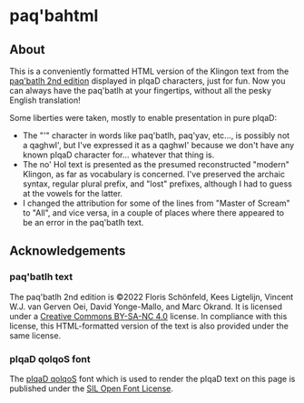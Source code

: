 paq'bahtml
==========

About
-----

This is a conveniently formatted HTML version of the Klingon text from the
[paq'batlh 2nd edition](https://punctumbooks.com/titles/paqbatlh-the-klingon-epic-2nd-edn/)
displayed in pIqaD characters, just for fun. Now you can always have the
paq'batlh at your fingertips, without all the pesky English translation!

Some liberties were taken, mostly to enable presentation in pure pIqaD:

* The "'" character in words like paq'batlh, paq'yav, etc…, is possibly not a
  qaghwI', but I've expressed it as a qaghwI' because we don't have any known
  pIqaD character for… whatever that thing is.
* The no' Hol text is presented as the presumed reconstructed "modern" Klingon,
  as far as vocabulary is concerned. I've preserved the archaic syntax, regular
  plural prefix, and "lost" prefixes, although I had to guess at the vowels for
  the latter.
* I changed the attribution for some of the lines from "Master of Scream" to
  "All", and vice versa, in a couple of places where there appeared to be an
  error in the paq'batlh text.

Acknowledgements
----------------

### paq'batlh text

The paq'batlh 2nd edition is ©2022 Floris Schönfeld, Kees Ligtelijn, Vincent
W.J. van Gerven Oei, David Yonge-Mallo, and Marc Okrand. It is licensed under
a [Creative Commons BY-SA-NC 4.0](http://creative-commons.org/licenses/by-nc-sa/4.0/)
license. In compliance with this license, this HTML-formatted version of the
text is also provided under the same license.

### pIqaD qolqoS font

The [pIqaD qolqoS](https://github.com/dadap/pIqaD-fonts) font which is used to
render the pIqaD text on this page is published under the
[SIL Open Font License](https://openfontlicense.org/open-font-license-official-text/).
